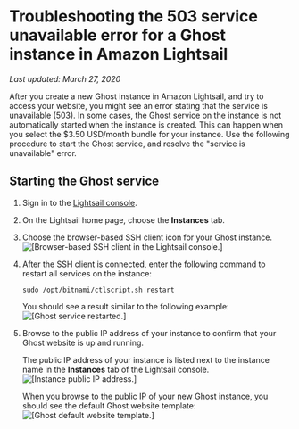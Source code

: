 # Troubleshooting the 503 service unavailable error for a Ghost instance in Amazon Lightsail<a name="troubleshoot-ghost-instance-service-unavailable"></a>

 *Last updated: March 27, 2020* 

After you create a new Ghost instance in Amazon Lightsail, and try to access your website, you might see an error stating that the service is unavailable \(503\)\. In some cases, the Ghost service on the instance is not automatically started when the instance is created\. This can happen when you select the $3\.50 USD/month bundle for your instance\. Use the following procedure to start the Ghost service, and resolve the "service is unavailable" error\.

## Starting the Ghost service<a name="start-ghost-service"></a>

1. Sign in to the [Lightsail console](https://lightsail.aws.amazon.com/)\.

1. On the Lightsail home page, choose the **Instances** tab\.

1. Choose the browser\-based SSH client icon for your Ghost instance\.  
![\[Browser-based SSH client in the Lightsail console.\]](https://d9yljz1nd5001.cloudfront.net/en_us/1490b6b36a8ed9d4b2232825b79c8222/images/amazon-lightsail-ghost-quick-connect.png)

1. After the SSH client is connected, enter the following command to restart all services on the instance:

   ```
   sudo /opt/bitnami/ctlscript.sh restart
   ```

   You should see a result similar to the following example:  
![\[Ghost service restarted.\]](https://d9yljz1nd5001.cloudfront.net/en_us/1490b6b36a8ed9d4b2232825b79c8222/images/amazon-lightsail-restart-ghost-services.png)

1. Browse to the public IP address of your instance to confirm that your Ghost website is up and running\.

   The public IP address of your instance is listed next to the instance name in the **Instances** tab of the Lightsail console\.  
![\[Instance public IP address.\]](https://d9yljz1nd5001.cloudfront.net/en_us/1490b6b36a8ed9d4b2232825b79c8222/images/amazon-lightsail-ghost-public-ip.png)

   When you browse to the public IP of your new Ghost instance, you should see the default Ghost website template:  
![\[Ghost default website template.\]](https://d9yljz1nd5001.cloudfront.net/en_us/1490b6b36a8ed9d4b2232825b79c8222/images/amazon-lightsail-ghost-website.png)